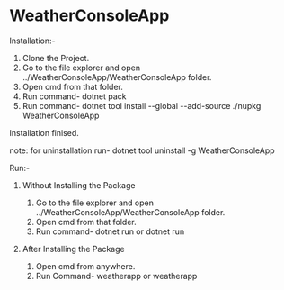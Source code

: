 # WeatherConsoleApp

Installation:-

1) Clone the Project.
2) Go to the file explorer and open ../WeatherConsoleApp/WeatherConsoleApp folder.
3) Open cmd from that folder.
4) Run command- dotnet pack
5) Run command- dotnet tool install --global --add-source ./nupkg WeatherConsoleApp

Installation finised.

note: for uninstallation run- dotnet tool uninstall -g WeatherConsoleApp

Run:-

1) Without Installing the Package
    1) Go to the file explorer and open ../WeatherConsoleApp/WeatherConsoleApp folder.
    2) Open cmd from that folder.
    3) Run command- dotnet run or dotnet run <cityname>
    
2) After Installing the Package
    1) Open cmd from anywhere.
    2) Run Command- weatherapp or weatherapp <cityname>
